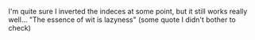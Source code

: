 I'm quite sure I inverted the indeces at some point, but it still works really well... "The essence of wit is lazyness" (some quote I didn't bother to check)

